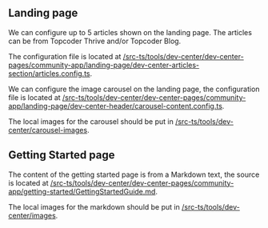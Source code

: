 ## Landing page

We can configure up to 5 articles shown on the landing page. The articles can be from Topcoder Thrive and/or Topcoder Blog.

The configuration file is located at [/src-ts/tools/dev-center/dev-center-pages/community-app/landing-page/dev-center-articles-section/articles.config.ts](/src-ts/tools/dev-center/dev-center-pages/community-app/landing-page/dev-center-articles-section/articles.config.ts).

We can configure the image carousel on the landing page, the configuration file is located at [/src-ts/tools/dev-center/dev-center-pages/community-app/landing-page/dev-center-header/carousel-content.config.ts](/src-ts/tools/dev-center/dev-center-pages/community-app/landing-page/dev-center-header/carousel-content.config.ts).

The local images for the carousel should be put in [/src-ts/tools/dev-center/carousel-images](/src-ts/tools/dev-center/carousel-images).

## Getting Started page

The content of the getting started page is from a Markdown text, the source is located at [/src-ts/tools/dev-center/dev-center-pages/community-app/getting-started/GettingStartedGuide.md](/src-ts/tools/dev-center/dev-center-pages/community-app/getting-started/GettingStartedGuide.md).

The local images for the markdown should be put in [/src-ts/tools/dev-center/images](/src-ts/tools/dev-center/images).
